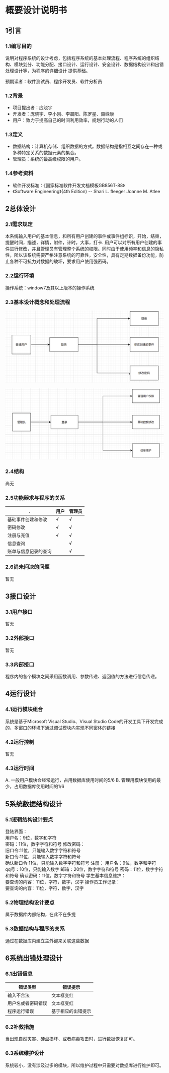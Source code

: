 # 概要设计说明书

## 1引言

### 1.1编写目的

<!--说明编写这份概要设计说明书的目的，指出预期的读者。-->

说明对程序系统的设计考虑，包括程序系统的基本处理流程、程序系统的组织结构、模块划分、功能分配、接口设计、运行设计、安全设计、数据结构设计和出错处理设计等，为程序的详细设计 提供基础。

预期读者：软件测试员、程序开发员、软件分析员

### 1.2背景

<!--说明：-->

<!--- 待开发软件系统的名称；-->

<!--- 列出此项目的任务提出者、开发者、用户以及将运行该软件的计算站（中心）。-->

- 项目提出者：庞晓宇
- 开发者：庞晓宇、李小刚、李晨阳、陈罗星、聂嵘康
- 用户：致力于提高自己的时间利用效率，规划行动的人们

### 1.3定义

<!--列出本文件中用到的专门术语的定义和外文首字母组词的原词组。-->

- 数据结构：计算机存储、组织数据的方式。数据结构是指相互之间存在一种或多种特定关系的数据元素的集合。
- 管理员：系统的最高级权限的用户。

### 1.4参考资料

<!--列出有关的参考文件，如：-->

<!--- 本项目的经核准的计划任务书或合同，上级机关的批文；-->

<!--- 属于本项目的其他已发表文件；-->

<!--- 本文件中各处引用的文件、资料，包括所要用到的软件开发标准。列出这些文件的标题、文件编号、发表日期和出版单位，说明能够得到这些文件资料的来源。-->

- 软件开发标准：《国家标准软件开发文档模板GB856T-88》
- 《Software Engineering》(4th Edition) -- Shari L. fleeger Joanne M. Atlee

## 2总体设计

### 2.1需求规定

本系统输入用户的基本信息，和所有用户创建的事件或事件组标识，开始，结束，提醒时间，描述，详情，附件，计时，大事，打卡.   用户可以对所有用户创建的事件进行修改，并且管理员有管理整个系统的权限。同时由于使用频率和信息的隐私性，所以该系统需要严格注意系统的可靠性，安全性，具有定期数据备份功能，防止各种不可抗力对数据的破坏，要求用户使用强密码。

<!-- 说明对本系统的主要的输入输出项目、处理的功能性能要求，详细的说明可参见附录C。 -->

### 2.2运行环境

操作系统：window7及其以上版本的操作系统

<!-- 简要地说明对本系统的运行环境（包括硬件环境和支持环境）的规定，详细说明参见附录C。 -->

### 2.3基本设计概念和处理流程

![](image/概要设计说明书/软工1.PNG)

![](image/概要设计说明书/软工2.PNG)

<!-- 说明本系统的基本设计概念和处理流程，尽量使用图表的形式。 -->

### 2.4结构

尚无

<!-- 用一览表及框图的形式说明本系统的系统元素（各层模块、子程序、公用程序等）的划分，扼要说明每个系统元素的标识符和功能，分层次地给出各元素之间的控制与被控制关系. -->

### 2.5功能器求与程序的关系

| .         | 用户 | 管理员 |  
| --------- | ----- | ----- |  
| 基础事件创建和修改 | √     |   √      |     
| 密码修改 |    √     | √     |     
| 注册与充值 |    √    | √     |  
| 信息查询 |        |√    | 
| 账单与信息记录的查询 |       | √     |

<!-- 本条用一张如下的矩阵图说明各项功能需求的实现同各块程序的分配关系：
| .         | 程序1 | 程序2 | ……  | 程序n |
| --------- | ----- | ----- | --- | ----- |
| 功能需求1 | √     |       |     |
| 功能需求2 |       | √     |     |
| ……        |       |       |     |
| 功能需求n |       | √     |     | √     | -->

<!-- 说明在本软件系统的工作过程中不得不包含的人工处理过程（如果有的话）。 -->

### 2.6尚未问决的问题

暂无

<!-- 说明在概要设计过程中尚未解决而设计者认为在系统完成之前必须解决的各个问题。 -->

## 3接口设计

### 3.1用户接口
暂无
<!-- 说明将向用户提供的命令和它们的语法结构，以及软件的回答信息。 -->

### 3.2外部接口
暂无
<!-- 说明本系统同外界的所有接口的安排包括软件与硬件之间的接口、本系统与各支持软件之间的接口关系。 -->

### 3.3内部接口

程序内的各个模块之间采用函数调用、参数传递、返回值的方法进行信息传递。

<!-- 说明本系统之内的各个系统元素之间的接口的安排。 -->

## 4运行设计

### 4.1运行模块组合
系统是基于Microsoft Visual Studio、Visual Studio Code的开发工具下开发完成的，多窗口的环境下通过调试模块内实现不同窗体的链接
<!-- 说明对系统施加不同的外界运行控制时所引起的各种不同的运行模块组合，说明每种运行所历经的内部模块和支持软件。 -->

### 4.2运行控制
暂无
<!-- 说明每一种外界的运行控制的方式方法和操作步骤。 -->

### 4.3运行时间
A.  一般用户模块会经常运行，占用数据库使用时间的5/6
B.  管理用模块使用的最少，占用数据库使用时间的1/6
<!-- 说明每种运行模块组合将占用各种资源的时间。 -->


## 5系统数据结构设计

### 5.1逻辑结构设计要点
登陆界面：  
用户名：9位，数字和字符  
密码：11位，数字字符和符号
修改密码：  
旧口令:11位，只能输入数字字符和符号  
新口令:11位，只能输入数字字符和符号  
确认新口令:11位，只能输入数字字符和符号
注册：
用户名：9位，数字和字符  
qq号：10位，只能输入数字
邮箱：20位，数字字符和符号
密码：11位，数字字符和符号
确认密码：11位，数字字符和符号
学生基本信息维护：  
要查询的内容：11位，字符，数字，汉字
操作员工作记录：  
要查询的内容：11位，字符，数字，汉字
<!-- 给出本系统内所使用的每个数据结构的名称、标识符以及它们之中每个数据项、记录、文卷和系的标识、定义、长度及它们之间的层次的或表格的相互关系。 -->

### 5.2物理结构设计要点

属于数据库内部结构，在此不在多提

<!-- 给出本系统内所使用的每个数据结构中的每个数据项的存储要求，访问方法、存取单位、存取的物理关系（索引、设备、存储区域）、设计考虑和保密条件。 -->

### 5.3数据结构与程序的关系
通过在数据库内建立主外键来关联这些数据
<!-- 说明各个数据结构与访问这些数据结构的形式: -->

## 6系统出错处理设计

### 6.1出错信息
|错误类型                   |错误提示                   |  
---|---
|输入不合法                |文本框变红                |  
|用户名或者密码错误  |文本框变红                |     
|程序运行错误            |基于相应的出错提示  |   
<!-- 用一览表的方式说朗每种可能的出错或故障情况出现时，系统输出信息的形式、含意及处理方法。 -->

### 6.2补救措施

当出现自然灾害、硬盘损坏、或者病毒攻击时，进行数据恢复即可。

<!-- 说明故障出现后可能采取的变通措施，包括：
- 后备技术说明准备采用的后备技术，当原始系统数据万一丢失时启用的副本的建立和启动的技术，例如周期性地把磁盘信息记录到磁带上去就是对于磁盘媒体的一种后备技术；
- 降效技术说明准备采用的后备技术，使用另一个效率稍低的系统或方法来求得所需结果的某些部分，例如一个自动系统的降效技术可以是手工操作和数据的人工记录；
- 恢复及再启动技术说明将使用的恢复再启动技术，使软件从故障点恢复执行或使软件从头开始重新运行的方法。 -->

### 6.3系统维护设计

系统较小，没有涉及过多的模块，所以维护过程中只需要对数据库进行维护即可。

<!-- 说明为了系统维护的方便而在程序内部设计中作出的安排，包括在程序中专门安排用于系统的检查与维护的检测点和专用模块。 各个程序之间的对应关系，可采用如下的矩阵图的形式； -->
